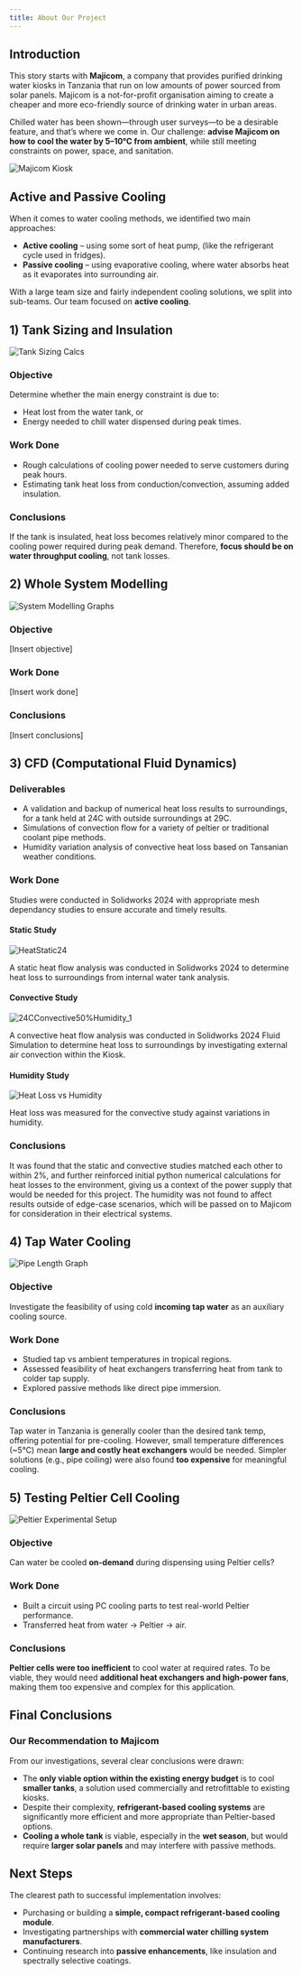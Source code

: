 ```yaml
---
title: About Our Project
---
```

## Introduction

This story starts with **Majicom**, a company that provides purified drinking water kiosks in Tanzania that run on low amounts of power sourced from solar panels. Majicom is a not-for-profit organisation aiming to create a cheaper and more eco-friendly source of drinking water in urban areas.

Chilled water has been shown—through user surveys—to be a desirable feature, and that’s where we come in. Our challenge: **advise Majicom on how to cool the water by 5–10°C from ambient**, while still meeting constraints on power, space, and sanitation.

![Majicom Kiosk](images/kiosk.jpg)

## Active and Passive Cooling

When it comes to water cooling methods, we identified two main approaches:

- **Active cooling** – using some sort of heat pump, (like the refrigerant cycle used in fridges).
- **Passive cooling** – using evaporative cooling, where water absorbs heat as it evaporates into surrounding air.

With a large team size and fairly independent cooling solutions, we split into sub-teams. Our team focused on **active cooling**.

## 1) Tank Sizing and Insulation

![Tank Sizing Calcs](images/sizing-calcs.jpg)

### Objective

Determine whether the main energy constraint is due to:
- Heat lost from the water tank, or
- Energy needed to chill water dispensed during peak times.

### Work Done

- Rough calculations of cooling power needed to serve customers during peak hours.
- Estimating tank heat loss from conduction/convection, assuming added insulation.

### Conclusions

If the tank is insulated, heat loss becomes relatively minor compared to the cooling power required during peak demand. Therefore, **focus should be on water throughput cooling**, not tank losses.

## 2) Whole System Modelling

![System Modelling Graphs](images/system-modelling.png)

### Objective

[Insert objective]

### Work Done

[Insert work done]

### Conclusions

[Insert conclusions]

## 3) CFD (Computational Fluid Dynamics)

### Deliverables

* A validation and backup of numerical heat loss results to surroundings, for a tank held at 24C with outside surroundings at 29C.
* Simulations of convection flow for a variety of peltier or traditional coolant pipe methods.
* Humidity variation analysis of convective heat loss based on Tansanian weather conditions. 

### Work Done

Studies were conducted in Solidworks 2024 with appropriate mesh dependancy studies to ensure accurate and timely results.

#### Static Study

![HeatStatic24](https://github.com/user-attachments/assets/dad25432-4ea5-4c58-9f08-43a667aca4d5)

A static heat flow analysis was conducted in Solidworks 2024 to determine heat loss to surroundings from internal water tank analysis.

#### Convective Study

![24CConvective50%Humidity_1](https://github.com/user-attachments/assets/8fffc51a-cf32-423b-ba84-36898f2cd21d)

A convective heat flow analysis was conducted in Solidworks 2024 Fluid Simulation to determine heat loss to surroundings by investigating external air convection within the Kiosk.

#### Humidity Study

![Heat Loss vs  Humidity](https://github.com/user-attachments/assets/01a4badf-4cbd-4b50-87ec-306a9c4584c9)

Heat loss was measured for the convective study against variations in humidity.


### Conclusions

It was found that the static and convective studies matched each other to within 2%, and further reinforced initial python numerical calculations for heat losses to the environment, giving us a context of the power supply that would be needed for this project. The humidity was not found to affect results outside of edge-case scenarios, which will be passed on to Majicom for consideration in their electrical systems.


## 4) Tap Water Cooling

![Pipe Length Graph](images/pipe-length-graph.png)

### Objective

Investigate the feasibility of using cold **incoming tap water** as an auxiliary cooling source.

### Work Done

- Studied tap vs ambient temperatures in tropical regions.
- Assessed feasibility of heat exchangers transferring heat from tank to colder tap supply.
- Explored passive methods like direct pipe immersion.

### Conclusions

Tap water in Tanzania is generally cooler than the desired tank temp, offering potential for pre-cooling. However, small temperature differences (~5°C) mean **large and costly heat exchangers** would be needed. Simpler solutions (e.g., pipe coiling) were also found **too expensive** for meaningful cooling.

## 5) Testing Peltier Cell Cooling

![Peltier Experimental Setup](images/peltier-test.jpg)

### Objective

Can water be cooled **on-demand** during dispensing using Peltier cells?

### Work Done

- Built a circuit using PC cooling parts to test real-world Peltier performance.
- Transferred heat from water → Peltier → air.

### Conclusions

**Peltier cells were too inefficient** to cool water at required rates. To be viable, they would need **additional heat exchangers and high-power fans**, making them too expensive and complex for this application.

## Final Conclusions

### Our Recommendation to Majicom

From our investigations, several clear conclusions were drawn:

- The **only viable option within the existing energy budget** is to cool **smaller tanks**, a solution used commercially and retrofittable to existing kiosks.
- Despite their complexity, **refrigerant-based cooling systems** are significantly more efficient and more appropriate than Peltier-based options.
- **Cooling a whole tank** is viable, especially in the **wet season**, but would require **larger solar panels** and may interfere with passive methods.

## Next Steps

The clearest path to successful implementation involves:

- Purchasing or building a **simple, compact refrigerant-based cooling module**.
- Investigating partnerships with **commercial water chilling system manufacturers**.
- Continuing research into **passive enhancements**, like insulation and spectrally selective coatings.

